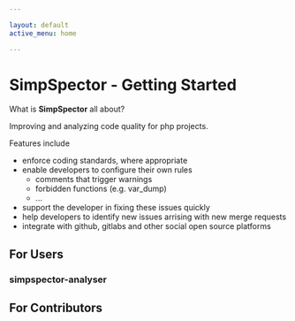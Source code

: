 ```yaml
---

layout: default
active_menu: home

---
```


# SimpSpector - Getting Started

What is **SimpSpector** all about?

Improving and analyzing code quality for php projects.

Features include

* enforce coding standards, where appropriate
* enable developers to configure their own rules
    * comments that trigger warnings
    * forbidden functions (e.g. var_dump)
    * ...
* support the developer in fixing these issues quickly
* help developers to identify new issues arrising with new merge requests
* integrate with github, gitlabs and other social open source platforms

## For Users

### simpspector-analyser

## For Contributors

